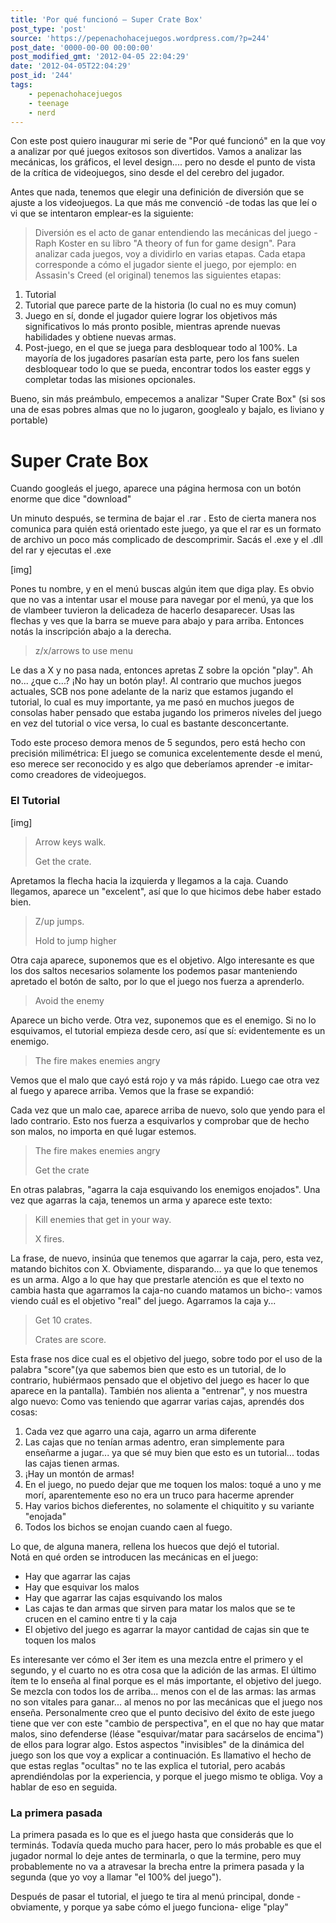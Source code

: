 ```yaml
---
title: 'Por qué funcionó – Super Crate Box'
post_type: 'post'
source: 'https://pepenachohacejuegos.wordpress.com/?p=244'
post_date: '0000-00-00 00:00:00'
post_modified_gmt: '2012-04-05 22:04:29'
date: '2012-04-05T22:04:29'
post_id: '244'
tags:
    - pepenachohacejuegos
    - teenage
    - nerd
---
```

Con este post quiero inaugurar mi serie de "Por qué funcionó" en la que voy a analizar por qué juegos exitosos son divertidos. Vamos a analizar las mecánicas, los gráficos, el level design.... pero no desde el punto de vista de la crítica de videojuegos, sino desde el del cerebro del jugador.

Antes que nada, tenemos que elegir una definición de diversión que se ajuste a los videojuegos. La que más me convenció -de todas las que leí o vi que se intentaron emplear-es la siguiente:
<blockquote>Diversión es el acto de ganar entendiendo las mecánicas del juego
-Raph Koster en su libro "A theory of fun for game design".
Para analizar cada juegos, voy a dividirlo en varias etapas. Cada etapa corresponde a cómo el jugador siente el juego, por ejemplo: en Assasin's Creed (el original) tenemos las siguientes etapas:</blockquote>
<ol>
	<li>Tutorial</li>
	<li>Tutorial que parece parte de la historia (lo cual no es muy comun)</li>
	<li>Juego en sí, donde el jugador quiere lograr los objetivos más significativos lo más pronto posible, mientras aprende nuevas habilidades y obtiene nuevas armas.</li>
	<li>Post-juego, en el que se juega para desbloquear todo al 100%. La mayoría de los jugadores pasarían esta parte, pero los fans suelen desbloquear todo lo que se pueda, encontrar todos los easter eggs y completar todas las misiones opcionales.</li>
</ol>
Bueno, sin más preámbulo, empecemos a analizar "Super Crate Box" (si sos una de esas pobres almas que no lo jugaron, googlealo y bajalo, es liviano y portable)
<h1>Super Crate Box</h1>
Cuando googleás el juego, aparece una página hermosa con un botón enorme que dice "download"

Un minuto después, se termina de bajar el .rar . Esto de cierta manera nos comunica para quién está orientado este juego, ya que el rar es un formato de archivo un poco más complicado de descomprimir. Sacás el .exe y el .dll del rar y ejecutas el .exe

[img]

Pones tu nombre, y en el menú buscas algún item que diga play. Es obvio que no vas a intentar usar el mouse para navegar por el menú, ya que los de vlambeer tuvieron la delicadeza de hacerlo desaparecer. Usas las flechas y ves que la barra se mueve para abajo y para arriba. Entonces notás la inscripción abajo a la derecha.
<blockquote>z/x/arrows to use menu</blockquote>
Le das a X y no pasa nada, entonces apretas Z sobre la opción "play". Ah no... ¿que c...? ¡No hay un botón play!. Al contrario que muchos juegos actuales, SCB nos pone adelante de la nariz que estamos jugando el tutorial, lo cual es muy importante, ya me pasó en muchos juegos de consolas haber pensado que estaba jugando los primeros niveles del juego en vez del tutorial o vice versa, lo cual es bastante desconcertante.

Todo este proceso demora menos de 5 segundos, pero está hecho con precisión milimétrica: El juego se comunica excelentemente desde el menú, eso merece ser reconocido y es algo que deberíamos aprender -e imitar- como creadores de videojuegos.
<h3>El Tutorial</h3>
[img]
<blockquote>Arrow keys walk.

Get the crate.</blockquote>
Apretamos la flecha hacia la izquierda y llegamos a la caja. Cuando llegamos, aparece un "excelent", así que lo que hicimos debe haber estado bien.
<blockquote>Z/up jumps.

Hold to jump higher</blockquote>
Otra caja aparece, suponemos que es el objetivo. Algo interesante es que los dos saltos necesarios solamente los podemos pasar manteniendo apretado el botón de salto, por lo que el juego nos fuerza a aprenderlo.
<blockquote>Avoid the enemy</blockquote>
Aparece un bicho verde. Otra vez, suponemos que es el enemigo. Si no lo esquivamos, el tutorial empieza desde cero, así que sí: evidentemente es un enemigo.
<blockquote>The fire makes enemies angry</blockquote>
Vemos que el malo que cayó está rojo y va más rápido. Luego cae otra vez al fuego y aparece arriba. Vemos que la frase se expandió:

Cada vez que un malo cae, aparece arriba de nuevo, solo que yendo para el lado contrario. Esto nos fuerza a esquivarlos y comprobar que de hecho son malos, no importa en qué lugar estemos.
<blockquote>The fire makes enemies angry

Get the crate</blockquote>
En otras palabras, "agarra la caja esquivando los enemigos enojados". Una vez que agarras la caja, tenemos un arma y aparece este texto:
<blockquote>Kill enemies that get in your way.

X fires.</blockquote>
La frase, de nuevo, insinúa que tenemos que agarrar la caja, pero, esta vez, matando bichitos con X. Obviamente, disparando... ya que lo que tenemos es un arma. Algo a lo que hay que prestarle atención es que el texto no cambia hasta que agarramos la caja-no cuando matamos un bicho-: vamos viendo cuál es el objetivo "real" del juego. Agarramos la caja y...
<blockquote>Get 10 crates.

Crates are score.</blockquote>
Esta frase nos dice cual es el objetivo del juego, sobre todo por el uso de la palabra "score"(ya que sabemos bien que esto es un tutorial, de lo contrario, hubiérmaos pensado que el objetivo del juego es hacer lo que aparece en la pantalla). También nos alienta a "entrenar", y nos muestra algo nuevo: Como vas teniendo que agarrar varias cajas, aprendés dos cosas:
<ol>
	<li>Cada vez que agarro una caja, agarro un arma diferente</li>
	<li>Las cajas que no tenían armas adentro, eran simplemente para enseñarme a jugar... ya que sé muy bien que esto es un tutorial... todas las cajas tienen armas.</li>
	<li>¡Hay un montón de armas!</li>
	<li>En el juego, no puedo dejar que me toquen los malos: toqué a uno y me morí, aparentemente eso no era un truco para hacerme aprender</li>
	<li>Hay varios bichos dieferentes, no solamente el chiquitito y su variante "enojada"</li>
	<li>Todos los bichos se enojan cuando caen al fuego.</li>
</ol>
<div>Lo que, de alguna manera, rellena los huecos que dejó el tutorial.</div>
<div></div>
<div>Notá en qué orden se introducen las mecánicas en el juego:</div>
<div>
<ul>
	<li>Hay que agarrar las cajas</li>
	<li>Hay que esquivar los malos</li>
	<li>Hay que agarrar las cajas esquivando los malos</li>
	<li>Las cajas te dan armas que sirven para matar los malos que se te crucen en el camino entre ti y la caja</li>
	<li>El objetivo del juego es agarrar la mayor cantidad de cajas sin que te toquen los malos</li>
</ul>
Es interesante ver cómo el 3er item es una mezcla entre el primero y el segundo, y el cuarto no es otra cosa que la adición de las armas. El último ítem te lo enseña al final porque es el más importante, el objetivo del juego. Se mezcla con todos los de arriba... menos con el de las armas: las armas no son vitales para ganar... al menos no por las mecánicas que el juego nos enseña. Personalmente creo que el punto decisivo del éxito de este juego tiene que ver con este "cambio de perspectiva", en el que no hay que matar malos, sino defenderse (léase "esquivar/matar para sacárselos de encima") de ellos para lograr algo. Estos aspectos "invisibles" de la dinámica del juego son los que voy a explicar a continuación. Es llamativo el hecho de que estas reglas "ocultas" no te las explica el tutorial, pero acabás aprendiéndolas por la experiencia, y porque el juego mismo te obliga. Voy a hablar de eso en seguida.
<h3>La primera pasada</h3>
La primera pasada es lo que es el juego hasta que considerás que lo terminás. Todavía queda mucho para hacer, pero lo más probable es que el jugador normal lo deje antes de terminarla, o que la termine, pero muy probablemente no va a atravesar la brecha entre la primera pasada y la segunda (que yo voy a llamar "el 100% del juego").

Después de pasar el tutorial, el juego te tira al menú principal, donde -obviamente, y porque ya sabe cómo el juego funciona- elige "play"

</div>